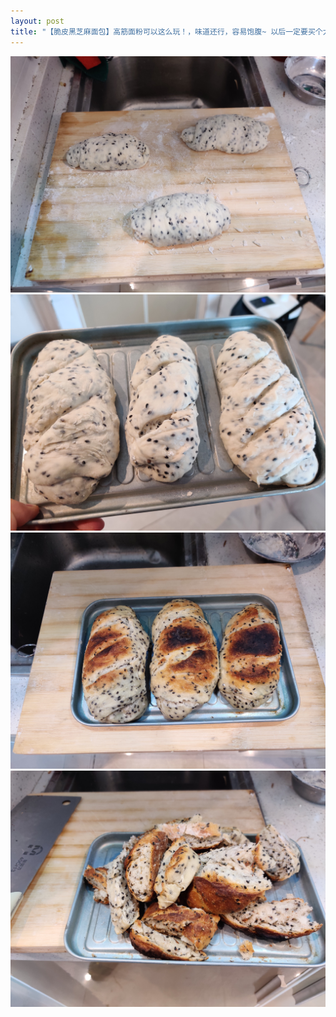 ```yaml
---
layout: post
title: "【脆皮黑芝麻面包】高筋面粉可以这么玩！，味道还行，容易饱腹~ 以后一定要买个大烤箱..."
---
```


![](/life/imgs/2020/1227/IMG_20201227_120057.jpg)
![](/life/imgs/2020/1227/IMG_20201227_125337.jpg)
![](/life/imgs/2020/1227/IMG_20201227_132611.jpg)
![](/life/imgs/2020/1227/IMG_20201227_134547.jpg)